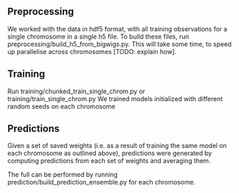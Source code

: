 ## Preprocessing
We worked with the data in hdf5 format, with all training observations for a single chromosome in a single h5 file.
To build these files, run preprocessing/build_h5_from_bigwigs.py. This will take some time, to speed up parallelise across chromosomes [TODO: explain how].

## Training

Run training/chunked_train_single_chrom.py or training/train_single_chrom.py
We trained models initialized with different random seeds on each chromosome

## Predictions

Given a set of saved weights (i.e. as a result of training the same model on each chromosome as outlined above), predictions were generated by computing predictions from each set of weights and averaging them.

The full can be performed by running prediction/build_prediction_ensemble.py for each chromosome.
 
